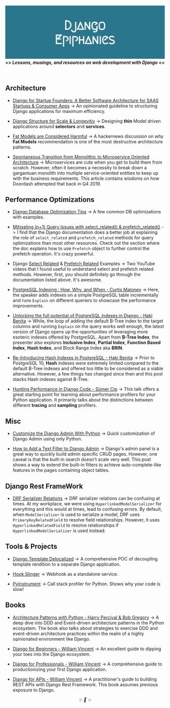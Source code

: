 <div align="center">

![img](./art/logo.png)
<strong>>> <i>Lessons, musings, and resources on web development with Django</i> <<</strong>

&nbsp;

</div>

## Architecture

* [Django for Startup Founders: A Better Software Architecture for SAAS Startups & Consumer Apps](https://alexkrupp.typepad.com/sensemaking/2021/06/django-for-startup-founders-a-better-software-architecture-for-saas-startups-and-consumer-apps.html) -> An opinionated guideline to structuring Django applications for maximum efficiency.

* [Django Structure for Scale & Longevitiy](https://www.youtube.com/watch?v=yG3ZdxBb1oo) -> Designing **thin** Model driven applications around **selectors** and **services**.

* [Fat Models are Considered Harmful](https://news.ycombinator.com/item?id=23322880) -> A hackernews discussion on why **Fat Models** recommendation is one of the most destructive architecture patterns.

* [Spontaneous Transition from Monolithic to Microservice Oriented Architecture](https://doordash.engineering/2020/12/02/how-doordash-transitioned-from-a-monolith-to-microservices/) -> Microservices are cute when you get to build them from scratch. However, often it becomes a necessity to break down a gargantuan monolith into mutliple service-oriented entities to keep up with the business requirements. This article contains wisdoms on how Doordash attempted that back in Q4 2019.

## Performance Optimizations

* [Django Database Optimization Tips](https://betterprogramming.pub/django-database-optimization-tips-4e11631dbc2c) -> A few common DB optimizations with examples.

* [Mitigating (n+1) Query Issues with select_related() & prefetch_related()](https://docs.djangoproject.com/en/dev/ref/models/querysets/#prefetch-related) -> I find that the Django documentation does a better job at explaining the role of `select_related` and `prefetch_related` methods for query optimizations than most other resources. Check out the section where the doc explains how to use `Prefetch` object to further control the prefetch operation. It's crazy powerful.

* Django [Select Related](https://www.youtube.com/watch?v=mO-pfdJpnBA) & [Prefetch Related](https://www.youtube.com/watch?v=5-UN4YPDDQc) Examples -> Two YouTube videos that I found useful to understand select and prefetch related methods. However, first, you should definitely go through the documentation listed above. It's awesome.

* [PostgreSQL Indexing : How, Why, and When - Curtis Maloney](https://www.youtube.com/watch?v=clrtT_4WBAw) -> Here, the speaker adds indexes on a simple PostgreSQL table incrementally and runs `Explain` on different queriers to showcase the performance improvements.

* [Unlocking the full potential of PostgreSQL indexes in Django - Haki Benita](https://www.youtube.com/watch?v=BhxCYK6TCwo) -> While, the loop of adding the default B-Tree index to the target columns and running `Explain` on the query works well enough, the latest version of Django opens up the opportunities of leveraging more esoteric indexes offered by PostgreSQL. Apart from **B-Tree Index**, the presenter also explores **Inclusive Index**, **Partial Index**, **Function Based Index**, **Hash Index**, and Block Range Index aka **BRIN**.

* [Re-Introducing Hash Indexes in PostgreSQL - Haki Benita](https://hakibenita.com/postgresql-hash-index#conclusion) -> Prior to PostgreSQL 10, **Hash** indexes were extremely limited compared to the default B-Tree indexes and offered too little to be considered as a viable alternative. However, a few things has changed since then and this post stacks Hash indexes against B-Tree.

* [Hunting Performance in Django Code - Sümer Cip](https://www.youtube.com/watch?v=ZBJ30MAlc_0) -> This talk offers a great starting point for learning about
performance profilers for your Python application. It primarily talks about the distinctions between different **tracing** and **sampling** profilers.
## Misc

* [Customize the Django Admin With Python](https://realpython.com/customize-django-admin-python/) -> Quick customization of Django Admin using only Python.

* [How to Add a Text Filter to Django Admin](https://hakibenita.com/how-to-add-a-text-filter-to-django-admin) -> Django's admin panel is a great way to quickly build admin specific CRUD pages. However, one caveat is that the built-in search doesn't scale very well. This post shows a way to extend the built-in filters to achieve auto-complete-like features in the pages containing object tables.

## Django Rest FrameWork

* [DRF Serializer Relations](https://www.django-rest-framework.org/api-guide/relations/) -> DRF serializer relations can be confusing at times. At my workplace, we were using `HyperlinkedModelSerializer` for everything and this would at times, lead to confusing errors. By default, when `ModelSerializer` is used to serialize a model, DRF uses `PrimaryKeyRelatedField` to resolve field relationships. However, it uses `HyperlinkedRelatedField` to resolve relationships if `HyperlinkedModelSerializer` is used instead.

## Tools & Projects

* [Django Template Delocalized](https://github.com/rednafi/django-template-delocalized) -> A comprehensive POC of decoupling template rendition to a separate Django application.

* [Hook Slinger](https://github.com/rednafi/hook-slinger) -> Webhook as a standalone service.

* [PyInstrument](https://github.com/joerick/pyinstrument) -> Call stack profiler for Python. Shows why your code is slow!

## Books

* [Architecture Patterns with Python - Harry Percival & Bob Gregory](https://www.goodreads.com/book/show/50083115-architecture-patterns-with-python) -> A deep dive into DDD and Event-driven architecture patterns in the Python ecosystem. The book also talks about strategies to exercise DDD and event-driven architecture practices within the realm of a highly opinionated environment like Django.

* [Django for Beginners - William Vincent](https://djangoforbeginners.com/) -> An excellent guide to dipping your toes into the Django ecosystem.

* [Django for Professionals - William Vincent](https://djangoforprofessionals.com/) -> A comprehensive guide to productionizing your first Django application.

* [Django for APIs - William Vincent](https://djangoforapis.com/) -> A practitioner's guide to building REST APIs with Django Rest Framework. This book assumes previous exposure to Django.

<div align="center">
<i> ✨ 🍰 ✨ </i>
</div>
